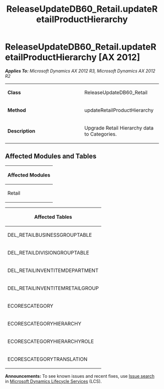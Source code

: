 ﻿---
title: ReleaseUpdateDB60_Retail.updateRetailProductHierarchy
TOCTitle: ReleaseUpdateDB60_Retail.updateRetailProductHierarchy
ms:assetid: da496b6a-bab9-bac9-5020-3f8bc6a49a28
ms:mtpsurl: https://msdn.microsoft.com/en-us/library/JJ737164(v=AX.60)
ms:contentKeyID: 49711607
ms.date: 05/18/2015
mtps_version: v=AX.60
---

# ReleaseUpdateDB60\_Retail.updateRetailProductHierarchy [AX 2012]


_**Applies To:** Microsoft Dynamics AX 2012 R3, Microsoft Dynamics AX 2012 R2_

<table>
<colgroup>
<col style="width: 50%" />
<col style="width: 50%" />
</colgroup>
<tbody>
<tr class="odd">
<td><p><strong>Class</strong></p></td>
<td><p>ReleaseUpdateDB60_Retail</p></td>
</tr>
<tr class="even">
<td><p><strong>Method</strong></p></td>
<td><p>updateRetailProductHierarchy</p></td>
</tr>
<tr class="odd">
<td><p><strong>Description</strong></p></td>
<td><p>Upgrade Retail Hierarchy data to Categories.</p></td>
</tr>
</tbody>
</table>


## Affected Modules and Tables

<table>
<colgroup>
<col style="width: 100%" />
</colgroup>
<thead>
<tr class="header">
<th><p>Affected Modules</p></th>
</tr>
</thead>
<tbody>
<tr class="odd">
<td><p>Retail</p></td>
</tr>
</tbody>
</table>


<table>
<colgroup>
<col style="width: 100%" />
</colgroup>
<thead>
<tr class="header">
<th><p>Affected Tables</p></th>
</tr>
</thead>
<tbody>
<tr class="odd">
<td><p>DEL_RETAILBUSINESSGROUPTABLE</p></td>
</tr>
<tr class="even">
<td><p>DEL_RETAILDIVISIONGROUPTABLE</p></td>
</tr>
<tr class="odd">
<td><p>DEL_RETAILINVENTITEMDEPARTMENT</p></td>
</tr>
<tr class="even">
<td><p>DEL_RETAILINVENTITEMRETAILGROUP</p></td>
</tr>
<tr class="odd">
<td><p>ECORESCATEGORY</p></td>
</tr>
<tr class="even">
<td><p>ECORESCATEGORYHIERARCHY</p></td>
</tr>
<tr class="odd">
<td><p>ECORESCATEGORYHIERARCHYROLE</p></td>
</tr>
<tr class="even">
<td><p>ECORESCATEGORYTRANSLATION</p></td>
</tr>
</tbody>
</table>

  
**Announcements:** To see known issues and recent fixes, use [Issue search](http://go.microsoft.com/fwlink/?linkid=389258) in [Microsoft Dynamics Lifecycle Services](http://go.microsoft.com/fwlink/?linkid=306505) (LCS).


